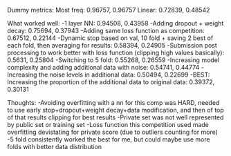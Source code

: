 Dummy metrics:
    Most freq: 0.96757, 0.96757
    Linear: 0.72839, 0.48542

What worked well:
    -1 layer NN: 0.94508, 0.43958
    -Adding dropout + weight decay: 0.75694, 0.37943
    -Adding same loss function as competition: 0.67512, 0.22144
    -Dynamic stop based on val, 10 fold + saving 2 best of each fold, then averaging for results: 0.58394, 0.24905
    -Submission post processing to work better with loss function (clipping high values basically): 0.5631, 0.25804
    -Switching to 5 fold: 0.55268, 0.26559
    -Increasing model complexity and adding additional data with noise: 0.54741, 0.44774
    -Increasing the noise levels in additional data: 0.50494, 0.22699
    -BEST: Increasing the proportion of the additional data to original data: 0.39372, 0.30131

Thoughts:
    -Avoiding overfitting with a nn for this comp was HARD, needed to use early stop+dropout+weight decay+data modification, and then of top of that results clipping for best results
    -Private set was not well represented by public set or training set
    -Loss function this competition used made overfitting devistating for private score (due to outliers counting for more)
    -5 fold consistently worked the best for me, but could maybe use more folds with better data distribution

